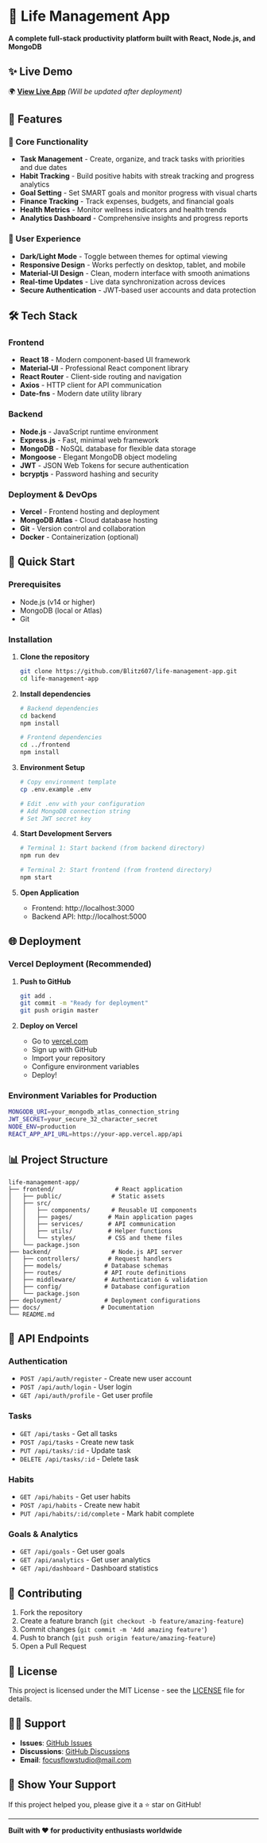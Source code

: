 # 🚀 Life Management App

**A complete full-stack productivity platform built with React, Node.js, and MongoDB**

## ✨ Live Demo
🌍 **[View Live App](https://your-deployment-url.vercel.app)** *(Will be updated after deployment)*

## 📱 Features

### 🎯 Core Functionality
- **Task Management** - Create, organize, and track tasks with priorities and due dates
- **Habit Tracking** - Build positive habits with streak tracking and progress analytics  
- **Goal Setting** - Set SMART goals and monitor progress with visual charts
- **Finance Tracking** - Track expenses, budgets, and financial goals
- **Health Metrics** - Monitor wellness indicators and health trends
- **Analytics Dashboard** - Comprehensive insights and progress reports

### 🎨 User Experience
- **Dark/Light Mode** - Toggle between themes for optimal viewing
- **Responsive Design** - Works perfectly on desktop, tablet, and mobile
- **Material-UI Design** - Clean, modern interface with smooth animations
- **Real-time Updates** - Live data synchronization across devices
- **Secure Authentication** - JWT-based user accounts and data protection

## 🛠️ Tech Stack

### Frontend
- **React 18** - Modern component-based UI framework
- **Material-UI** - Professional React component library
- **React Router** - Client-side routing and navigation
- **Axios** - HTTP client for API communication
- **Date-fns** - Modern date utility library

### Backend  
- **Node.js** - JavaScript runtime environment
- **Express.js** - Fast, minimal web framework
- **MongoDB** - NoSQL database for flexible data storage
- **Mongoose** - Elegant MongoDB object modeling
- **JWT** - JSON Web Tokens for secure authentication
- **bcryptjs** - Password hashing and security

### Deployment & DevOps
- **Vercel** - Frontend hosting and deployment
- **MongoDB Atlas** - Cloud database hosting
- **Git** - Version control and collaboration
- **Docker** - Containerization (optional)

## 🚀 Quick Start

### Prerequisites
- Node.js (v14 or higher)
- MongoDB (local or Atlas)
- Git

### Installation

1. **Clone the repository**
   ```bash
   git clone https://github.com/Blitz607/life-management-app.git
   cd life-management-app
   ```

2. **Install dependencies**
   ```bash
   # Backend dependencies
   cd backend
   npm install
   
   # Frontend dependencies  
   cd ../frontend
   npm install
   ```

3. **Environment Setup**
   ```bash
   # Copy environment template
   cp .env.example .env
   
   # Edit .env with your configuration
   # Add MongoDB connection string
   # Set JWT secret key
   ```

4. **Start Development Servers**
   ```bash
   # Terminal 1: Start backend (from backend directory)
   npm run dev
   
   # Terminal 2: Start frontend (from frontend directory)  
   npm start
   ```

5. **Open Application**
   - Frontend: http://localhost:3000
   - Backend API: http://localhost:5000

## 🌐 Deployment

### Vercel Deployment (Recommended)

1. **Push to GitHub**
   ```bash
   git add .
   git commit -m "Ready for deployment"
   git push origin master
   ```

2. **Deploy on Vercel**
   - Go to [vercel.com](https://vercel.com)
   - Sign up with GitHub
   - Import your repository
   - Configure environment variables
   - Deploy!

### Environment Variables for Production
```bash
MONGODB_URI=your_mongodb_atlas_connection_string
JWT_SECRET=your_secure_32_character_secret
NODE_ENV=production
REACT_APP_API_URL=https://your-app.vercel.app/api
```

## 📊 Project Structure

```
life-management-app/
├── frontend/                 # React application
│   ├── public/              # Static assets
│   ├── src/
│   │   ├── components/      # Reusable UI components
│   │   ├── pages/          # Main application pages
│   │   ├── services/       # API communication
│   │   ├── utils/          # Helper functions
│   │   └── styles/         # CSS and theme files
│   └── package.json
├── backend/                 # Node.js API server
│   ├── controllers/        # Request handlers
│   ├── models/            # Database schemas
│   ├── routes/            # API route definitions
│   ├── middleware/        # Authentication & validation
│   ├── config/            # Database configuration
│   └── package.json
├── deployment/            # Deployment configurations
├── docs/                 # Documentation
└── README.md
```

## 🔧 API Endpoints

### Authentication
- `POST /api/auth/register` - Create new user account
- `POST /api/auth/login` - User login
- `GET /api/auth/profile` - Get user profile

### Tasks  
- `GET /api/tasks` - Get all tasks
- `POST /api/tasks` - Create new task
- `PUT /api/tasks/:id` - Update task
- `DELETE /api/tasks/:id` - Delete task

### Habits
- `GET /api/habits` - Get user habits
- `POST /api/habits` - Create new habit
- `PUT /api/habits/:id/complete` - Mark habit complete

### Goals & Analytics
- `GET /api/goals` - Get user goals
- `GET /api/analytics` - Get user analytics
- `GET /api/dashboard` - Dashboard statistics

## 🤝 Contributing

1. Fork the repository
2. Create a feature branch (`git checkout -b feature/amazing-feature`)
3. Commit changes (`git commit -m 'Add amazing feature'`)
4. Push to branch (`git push origin feature/amazing-feature`)
5. Open a Pull Request

## 📄 License

This project is licensed under the MIT License - see the [LICENSE](LICENSE) file for details.

## 🙋‍♂️ Support

- **Issues**: [GitHub Issues](https://github.com/Blitz607/life-management-app/issues)
- **Discussions**: [GitHub Discussions](https://github.com/Blitz607/life-management-app/discussions)
- **Email**: focusflowstudio@mail.com

## 🌟 Show Your Support

If this project helped you, please give it a ⭐ star on GitHub!

---

**Built with ❤️ for productivity enthusiasts worldwide**
